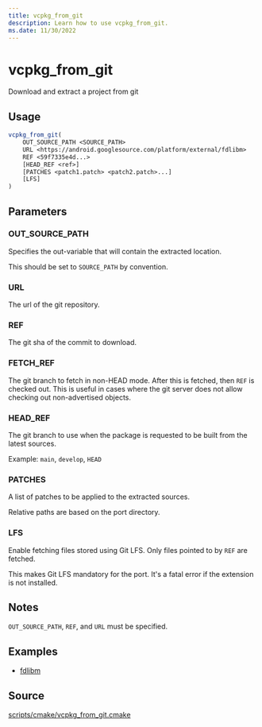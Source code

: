 ```yaml
---
title: vcpkg_from_git
description: Learn how to use vcpkg_from_git.
ms.date: 11/30/2022
---
```

# vcpkg_from_git

Download and extract a project from git

## Usage

```cmake
vcpkg_from_git(
    OUT_SOURCE_PATH <SOURCE_PATH>
    URL <https://android.googlesource.com/platform/external/fdlibm>
    REF <59f7335e4d...>
    [HEAD_REF <ref>]
    [PATCHES <patch1.patch> <patch2.patch>...]
    [LFS]
)
```

## Parameters

### OUT_SOURCE_PATH
Specifies the out-variable that will contain the extracted location.

This should be set to `SOURCE_PATH` by convention.

### URL

The url of the git repository.

### REF

The git sha of the commit to download.

### FETCH_REF

The git branch to fetch in non-HEAD mode. After this is fetched,
then `REF` is checked out. This is useful in cases where the git server
does not allow checking out non-advertised objects.

### HEAD_REF

The git branch to use when the package is requested to be built from the latest sources.

Example: `main`, `develop`, `HEAD`

### PATCHES

A list of patches to be applied to the extracted sources.

Relative paths are based on the port directory.

### LFS

Enable fetching files stored using Git LFS.
Only files pointed to by `REF` are fetched.

This makes Git LFS mandatory for the port.
It's a fatal error if the extension is not installed.

## Notes

`OUT_SOURCE_PATH`, `REF`, and `URL` must be specified.

## Examples

- [fdlibm](https://github.com/Microsoft/vcpkg/blob/master/ports/fdlibm/portfile.cmake)

## Source

[scripts/cmake/vcpkg\_from\_git.cmake](https://github.com/Microsoft/vcpkg/blob/master/scripts/cmake/vcpkg_from_git.cmake)

